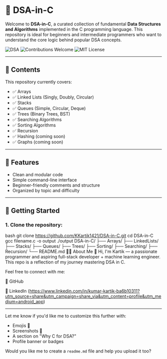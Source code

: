 # 🚀 DSA-in-C

Welcome to **DSA-in-C**, a curated collection of fundamental **Data Structures and Algorithms** implemented in the C programming language. This repository is ideal for beginners and intermediate programmers who want to understand the core logic behind popular DSA concepts.

![DSA](https://img.shields.io/badge/Data%20Structures%20%26%20Algorithms-C%20Language-blue?style=for-the-badge)
![Contributions Welcome](https://img.shields.io/badge/Contributions-Welcome-ff69b4?style=for-the-badge)
![MIT License](https://img.shields.io/github/license/KKartik1421/DSA-in-C?style=for-the-badge)

---

## 📁 Contents

This repository currently covers:

- ✅ Arrays
- ✅ Linked Lists (Singly, Doubly, Circular)
- ✅ Stacks
- ✅ Queues (Simple, Circular, Deque)
- ✅ Trees (Binary Trees, BST)
- ✅ Searching Algorithms
- ✅ Sorting Algorithms
- ✅ Recursion
- ✅ Hashing (coming soon)
- ✅ Graphs (coming soon)

---

## 🌟 Features

- Clean and modular code
- Simple command-line interface
- Beginner-friendly comments and structure
- Organized by topic and difficulty

---

## 📌 Getting Started

### 1. Clone the repository:
bash
git clone https://github.com/KKartik1421/DSA-in-C.git
cd DSA-in-C
gcc filename.c -o output
./output
DSA-in-C/
├── Arrays/
├── LinkedLists/
├── Stacks/
├── Queues/
├── Trees/
├── Sorting/
├── Searching/
├── Recursion/
└── README.md
🙋‍♂️ About Me
👋 Hi, I'm Kartik — a passionate programmer and aspiring full-stack developer + machine learning engineer. This repo is a reflection of my journey mastering DSA in C.

Feel free to connect with me:

🔗 GitHub

🧠 LinkedIn (https://www.linkedin.com/in/kumar-kartik-ba6b10311?utm_source=share&utm_campaign=share_via&utm_content=profile&utm_medium=android_app)

---

Let me know if you'd like me to customize this further with:
- Emojis 🎯
- Screenshots 📸
- A section on "Why C for DSA?"
- Profile banner or badges

Would you like me to create a `readme.md` file and help you upload it too?

